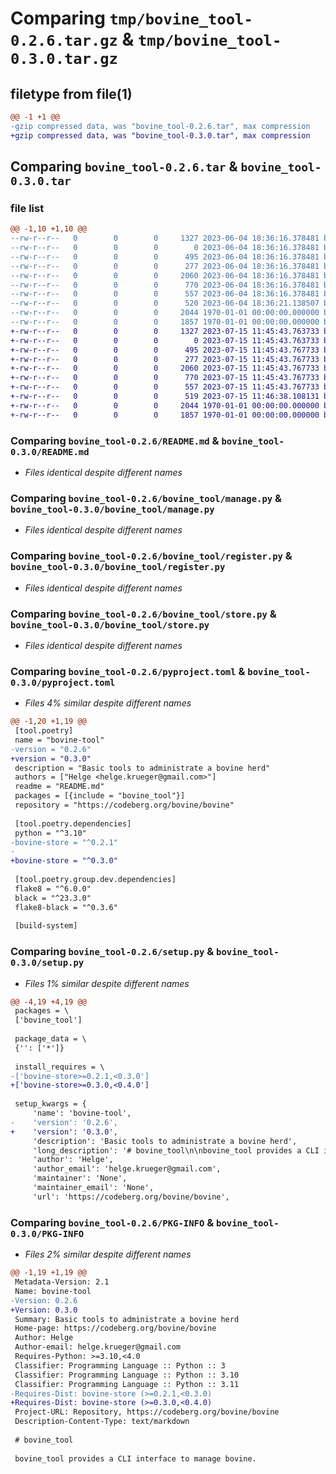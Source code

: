# Comparing `tmp/bovine_tool-0.2.6.tar.gz` & `tmp/bovine_tool-0.3.0.tar.gz`

## filetype from file(1)

```diff
@@ -1 +1 @@
-gzip compressed data, was "bovine_tool-0.2.6.tar", max compression
+gzip compressed data, was "bovine_tool-0.3.0.tar", max compression
```

## Comparing `bovine_tool-0.2.6.tar` & `bovine_tool-0.3.0.tar`

### file list

```diff
@@ -1,10 +1,10 @@
--rw-r--r--   0        0        0     1327 2023-06-04 18:36:16.378481 bovine_tool-0.2.6/README.md
--rw-r--r--   0        0        0        0 2023-06-04 18:36:16.378481 bovine_tool-0.2.6/bovine_tool/__init__.py
--rw-r--r--   0        0        0      495 2023-06-04 18:36:16.378481 bovine_tool-0.2.6/bovine_tool/cleanup.py
--rw-r--r--   0        0        0      277 2023-06-04 18:36:16.378481 bovine_tool-0.2.6/bovine_tool/create.py
--rw-r--r--   0        0        0     2060 2023-06-04 18:36:16.378481 bovine_tool-0.2.6/bovine_tool/manage.py
--rw-r--r--   0        0        0      770 2023-06-04 18:36:16.378481 bovine_tool-0.2.6/bovine_tool/register.py
--rw-r--r--   0        0        0      557 2023-06-04 18:36:16.378481 bovine_tool-0.2.6/bovine_tool/store.py
--rw-r--r--   0        0        0      520 2023-06-04 18:36:21.138507 bovine_tool-0.2.6/pyproject.toml
--rw-r--r--   0        0        0     2044 1970-01-01 00:00:00.000000 bovine_tool-0.2.6/setup.py
--rw-r--r--   0        0        0     1857 1970-01-01 00:00:00.000000 bovine_tool-0.2.6/PKG-INFO
+-rw-r--r--   0        0        0     1327 2023-07-15 11:45:43.763733 bovine_tool-0.3.0/README.md
+-rw-r--r--   0        0        0        0 2023-07-15 11:45:43.763733 bovine_tool-0.3.0/bovine_tool/__init__.py
+-rw-r--r--   0        0        0      495 2023-07-15 11:45:43.767733 bovine_tool-0.3.0/bovine_tool/cleanup.py
+-rw-r--r--   0        0        0      277 2023-07-15 11:45:43.767733 bovine_tool-0.3.0/bovine_tool/create.py
+-rw-r--r--   0        0        0     2060 2023-07-15 11:45:43.767733 bovine_tool-0.3.0/bovine_tool/manage.py
+-rw-r--r--   0        0        0      770 2023-07-15 11:45:43.767733 bovine_tool-0.3.0/bovine_tool/register.py
+-rw-r--r--   0        0        0      557 2023-07-15 11:45:43.767733 bovine_tool-0.3.0/bovine_tool/store.py
+-rw-r--r--   0        0        0      519 2023-07-15 11:46:38.108131 bovine_tool-0.3.0/pyproject.toml
+-rw-r--r--   0        0        0     2044 1970-01-01 00:00:00.000000 bovine_tool-0.3.0/setup.py
+-rw-r--r--   0        0        0     1857 1970-01-01 00:00:00.000000 bovine_tool-0.3.0/PKG-INFO
```

### Comparing `bovine_tool-0.2.6/README.md` & `bovine_tool-0.3.0/README.md`

 * *Files identical despite different names*

### Comparing `bovine_tool-0.2.6/bovine_tool/manage.py` & `bovine_tool-0.3.0/bovine_tool/manage.py`

 * *Files identical despite different names*

### Comparing `bovine_tool-0.2.6/bovine_tool/register.py` & `bovine_tool-0.3.0/bovine_tool/register.py`

 * *Files identical despite different names*

### Comparing `bovine_tool-0.2.6/bovine_tool/store.py` & `bovine_tool-0.3.0/bovine_tool/store.py`

 * *Files identical despite different names*

### Comparing `bovine_tool-0.2.6/pyproject.toml` & `bovine_tool-0.3.0/pyproject.toml`

 * *Files 4% similar despite different names*

```diff
@@ -1,20 +1,19 @@
 [tool.poetry]
 name = "bovine-tool"
-version = "0.2.6"
+version = "0.3.0"
 description = "Basic tools to administrate a bovine herd"
 authors = ["Helge <helge.krueger@gmail.com>"]
 readme = "README.md"
 packages = [{include = "bovine_tool"}]
 repository = "https://codeberg.org/bovine/bovine"
 
 [tool.poetry.dependencies]
 python = "^3.10"
-bovine-store = "^0.2.1"
-
+bovine-store = "^0.3.0"
 
 [tool.poetry.group.dev.dependencies]
 flake8 = "^6.0.0"
 black = "^23.3.0"
 flake8-black = "^0.3.6"
 
 [build-system]
```

### Comparing `bovine_tool-0.2.6/setup.py` & `bovine_tool-0.3.0/setup.py`

 * *Files 1% similar despite different names*

```diff
@@ -4,19 +4,19 @@
 packages = \
 ['bovine_tool']
 
 package_data = \
 {'': ['*']}
 
 install_requires = \
-['bovine-store>=0.2.1,<0.3.0']
+['bovine-store>=0.3.0,<0.4.0']
 
 setup_kwargs = {
     'name': 'bovine-tool',
-    'version': '0.2.6',
+    'version': '0.3.0',
     'description': 'Basic tools to administrate a bovine herd',
     'long_description': '# bovine_tool\n\nbovine_tool provides a CLI interface to manage bovine.\n\n## Configuration\n\nThe default database connection is "sqlite://bovine.sqlite3". This can be overwridden with the environment variable "BOVINE_DB_URL".\n\n## Quick start\n\nTo register a new user with a FediVerse handle use\n\n```bash\npython -m bovine_tool.register fediverse_handle [--domain DOMAIN]\n```\n\nthe domain must be specified. This creates the account `acct:fediverse_handle@DOMAIN`.\n\n## Managing users\n\n```bash\npython -m bovine_tool.manage bovine_name\n```\n\ndisplays the user.\n\nTo add a did key for [the Moo Client Registration Flow](https://blog.mymath.rocks/2023-03-25/BIN2_Moo_Client_Registration_Flow) with a BovineClient use\n\n```bash\npython -m bovine_tool.manage bovine_name --did_key key_name did_key\n```\n\nFurthermore, using `--properties` the properties can be over written.\n\n## Cleaning the database\n\n```bash\npython -m bovine_tool.cleanup\n```\n\nto delete all remote objects older than 3 days. This should be expanded to make the variables configurable and delete a bunch of other stuff, e.g.\n\n- remove inbox, outbox entries older than 14 days\n- have a "timeline" of outbox entries to display on a public profile\n- remove all local entries not in inbox, outbox, or timeline\n- remove deleted items older than 1 month\n- make time frames configurable\n',
     'author': 'Helge',
     'author_email': 'helge.krueger@gmail.com',
     'maintainer': 'None',
     'maintainer_email': 'None',
     'url': 'https://codeberg.org/bovine/bovine',
```

### Comparing `bovine_tool-0.2.6/PKG-INFO` & `bovine_tool-0.3.0/PKG-INFO`

 * *Files 2% similar despite different names*

```diff
@@ -1,19 +1,19 @@
 Metadata-Version: 2.1
 Name: bovine-tool
-Version: 0.2.6
+Version: 0.3.0
 Summary: Basic tools to administrate a bovine herd
 Home-page: https://codeberg.org/bovine/bovine
 Author: Helge
 Author-email: helge.krueger@gmail.com
 Requires-Python: >=3.10,<4.0
 Classifier: Programming Language :: Python :: 3
 Classifier: Programming Language :: Python :: 3.10
 Classifier: Programming Language :: Python :: 3.11
-Requires-Dist: bovine-store (>=0.2.1,<0.3.0)
+Requires-Dist: bovine-store (>=0.3.0,<0.4.0)
 Project-URL: Repository, https://codeberg.org/bovine/bovine
 Description-Content-Type: text/markdown
 
 # bovine_tool
 
 bovine_tool provides a CLI interface to manage bovine.
```

